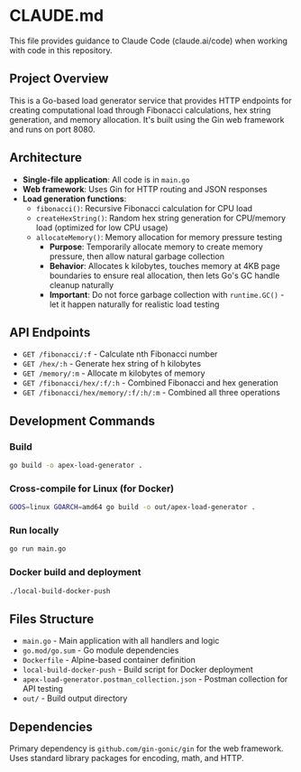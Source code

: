 # CLAUDE.md

This file provides guidance to Claude Code (claude.ai/code) when working with code in this repository.

## Project Overview

This is a Go-based load generator service that provides HTTP endpoints for creating computational load through Fibonacci calculations, hex string generation, and memory allocation. It's built using the Gin web framework and runs on port 8080.

## Architecture

- **Single-file application**: All code is in `main.go`
- **Web framework**: Uses Gin for HTTP routing and JSON responses
- **Load generation functions**:
  - `fibonacci()`: Recursive Fibonacci calculation for CPU load
  - `createHexString()`: Random hex string generation for CPU/memory load (optimized for low CPU usage)
  - `allocateMemory()`: Memory allocation for memory pressure testing
    - **Purpose**: Temporarily allocate memory to create memory pressure, then allow natural garbage collection
    - **Behavior**: Allocates k kilobytes, touches memory at 4KB page boundaries to ensure real allocation, then lets Go's GC handle cleanup naturally
    - **Important**: Do not force garbage collection with `runtime.GC()` - let it happen naturally for realistic load testing

## API Endpoints

- `GET /fibonacci/:f` - Calculate nth Fibonacci number
- `GET /hex/:h` - Generate hex string of h kilobytes
- `GET /memory/:m` - Allocate m kilobytes of memory
- `GET /fibonacci/hex/:f/:h` - Combined Fibonacci and hex generation
- `GET /fibonacci/hex/memory/:f/:h/:m` - Combined all three operations

## Development Commands

### Build
```bash
go build -o apex-load-generator .
```

### Cross-compile for Linux (for Docker)
```bash
GOOS=linux GOARCH=amd64 go build -o out/apex-load-generator .
```

### Run locally
```bash
go run main.go
```

### Docker build and deployment
```bash
./local-build-docker-push
```

## Files Structure

- `main.go` - Main application with all handlers and logic
- `go.mod/go.sum` - Go module dependencies
- `Dockerfile` - Alpine-based container definition
- `local-build-docker-push` - Build script for Docker deployment
- `apex-load-generator.postman_collection.json` - Postman collection for API testing
- `out/` - Build output directory

## Dependencies

Primary dependency is `github.com/gin-gonic/gin` for the web framework. Uses standard library packages for encoding, math, and HTTP.